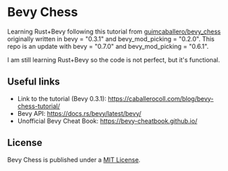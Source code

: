 
# Bevy Chess 

Learning Rust+Bevy following this tutorial from [guimcaballero/bevy_chess](https://github.com/guimcaballero/bevy_chess) originally 
written in bevy = "0.3.1" and bevy_mod_picking = "0.2.0". This repo is an update with bevy = "0.7.0" and  bevy_mod_picking = "0.6.1".

I am still learning Rust+Bevy so the code is not perfect, but it's functional.

## Useful links

- Link to the tutorial (Bevy 0.3.1): https://caballerocoll.com/blog/bevy-chess-tutorial/
- Bevy API: https://docs.rs/bevy/latest/bevy/
- Unofficial Bevy Cheat Book: https://bevy-cheatbook.github.io/

## License

Bevy Chess is published under a [MIT License](/License.md).